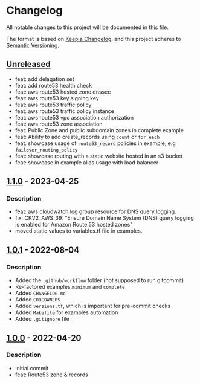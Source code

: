 # Changelog
All notable changes to this project will be documented in this file.

The format is based on [Keep a Changelog](https://keepachangelog.com/en/1.0.0/),
and this project adheres to [Semantic Versioning](https://semver.org/spec/v2.0.0.html).

## [Unreleased]
- feat: add delagation set
- feat: add route53 health check
- feat: aws route53 hosted zone dnssec
- feat: aws route53 key signing key
- feat: aws route53 traffic policy
- feat: aws route53 traffic policy instance
- feat: aws route53 vpc association authorization
- feat: aws route53 zone association
- feat: Public Zone and public subdomain zones in complete example
- feat: Ability to add create_records using `count` or `for_each`
- feat: showcase usage of `route53_record` policies in example, e.g `failover_routing_policy`
- feat: showcase routing with a static website hosted in an s3 bucket
- feat: showcase in example alias usage with load balancer


## [1.1.0] - 2023-04-25
### Description
- feat: aws cloudwatch log group resource for DNS query logging.
- fix: CKV2_AWS_39: "Ensure Domain Name System (DNS) query logging is enabled for Amazon Route 53 hosted zones"
- moved static values to variables.tf file in examples.

## [1.0.1] - 2022-08-04
### Description
- Added the `.github/workflow` folder (not supposed to run gitcommit)
- Re-factored examples,`minimum` and `complete`
- Added `CHANGELOG.md`
- Added `CODEOWNERS`
- Added `versions.tf`, which is important for pre-commit checks
- Added `Makefile` for examples automation
- Added `.gitignore` file

## [1.0.0] - 2022-04-20
### Description
- Initial commit
- feat: Route53 zone & records

[Unreleased]: https://github.com/boldlink/terraform-aws-route53/compare/1.0.2...HEAD
[1.1.0]: https://github.com/boldlink/terraform-aws-route53/releases/tag/1.1.0
[1.0.1]: https://github.com/boldlink/terraform-aws-route53/releases/tag/1.0.1
[1.0.0]: https://github.com/boldlink/terraform-aws-route53/releases/tag/1.0.0
